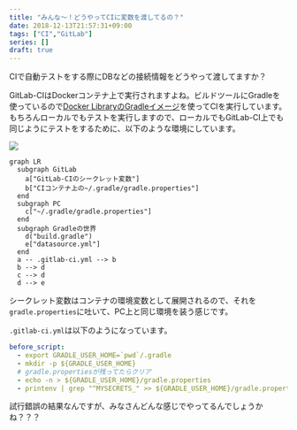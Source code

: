 ```yaml
---
title: "みんな～！どうやってCIに変数を渡してるの？"
date: 2018-12-13T21:57:31+09:00
tags: ["CI","GitLab"]
series: []
draft: true
---
```


CIで自動テストをする際にDBなどの接続情報をどうやって渡してますか？

<!--more-->

GitLab-CIはDockerコンテナ上で実行されますよね。ビルドツールにGradleを使っているので[Docker LibraryのGradleイメージ](https://hub.docker.com/_/gradle/)を使ってCIを実行しています。もちろんローカルでもテストを実行しますので、ローカルでもGitLab-CI上でも同じようにテストをするために、以下のような環境にしています。

![](https://gyazo.com/45a6d567f0c3e7e436a2f5c4c8cccfb8/thumb/1000)

```mermaid
graph LR
  subgraph GitLab
    a["GitLab-CIのシークレット変数"]
    b["CIコンテナ上の~/.gradle/gradle.properties"]
  end
  subgraph PC
    c["~/.gradle/gradle.properties"]
  end
  subgraph Gradleの世界
    d("build.gradle")
    e["datasource.yml"]
  end
  a -- .gitlab-ci.yml --> b
  b --> d
  c --> d
  d --> e
```

シークレット変数はコンテナの環境変数として展開されるので、それを`gradle.properties`に吐いて、PC上と同じ環境を装う感じです。

`.gitlab-ci.yml`は以下のようになっています。

```yaml
before_script:
  - export GRADLE_USER_HOME=`pwd`/.gradle
  - mkdir -p ${GRADLE_USER_HOME}
  # gradle.propertiesが残ってたらクリア
  - echo -n > ${GRADLE_USER_HOME}/gradle.properties
  - printenv | grep "^MYSECRETS_" >> ${GRADLE_USER_HOME}/gradle.properties
```

試行錯誤の結果なんですが、みなさんどんな感じでやってるんでしょうかね？？？
